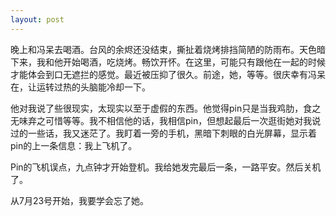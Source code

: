 ```yaml
---
layout: post
---
```


晚上和冯呆去喝酒。台风的余烬还没结束，撕扯着烧烤排挡简陋的防雨布。天色暗下来，我和他开始喝酒，吃烧烤。畅饮开怀。在这里，可能只有跟他在一起的时候才能体会到口无遮拦的感觉。最近被压抑了很久。前途，她，等等。很庆幸有冯呆在，让运转过热的头脑能冷却一下。

他对我说了些很现实，太现实以至于虚假的东西。他觉得pin只是当我鸡肋，食之无味弃之可惜等等。我不相信他的话，我相信pin，但想起最后一次逛街她对我说过的一些话，我又迷茫了。我盯着一旁的手机，黑暗下刺眼的白光屏幕，显示着pin的上一条信息：我上飞机了。

Pin的飞机误点，九点钟才开始登机。我给她发完最后一条，一路平安。然后关机了。

从7月23号开始，我要学会忘了她。